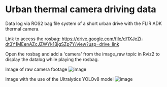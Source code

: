# Urban thermal camera driving data
Data log via ROS2 bag file system of a short urban drive with the FLIR ADK thermal camera.

Link to access the rosbag:
https://drive.google.com/file/d/1XJeZi-dt3Y1MEenAZcJZWYk1BjgSZp7Y/view?usp=drive_link

Open the rosbag and add a 'camera' from the image_raw topic in Rviz2 to display the datalog while playing the rosbag.

Image of raw camera footage
![image](https://github.com/user-attachments/assets/280ffe0b-1855-4147-a20d-450f1f9c3a9d)

Image with the use of the Ultralytics YOLOv8 model
![image](https://github.com/user-attachments/assets/542d075d-ee0f-4e2c-8207-3a80e0cbe0ce)

